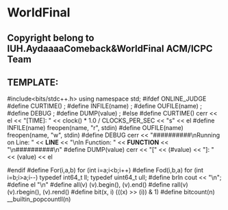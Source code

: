 # WorldFinal
## Copyright belong to IUH.AydaaaaComeback&WorldFinal ACM/ICPC Team

## TEMPLATE:

#include<bits/stdc++.h>
using namespace std;
#ifdef ONLINE_JUDGE
  #define CURTIME()         ;
  #define INFILE(name)      ;
  #define OUFILE(name)      ;
  #define DEBUG             ;
  #define DUMP(value)       ;
#else
  #define CURTIME()         cerr << el << "[TIME]: " << clock() * 1.0 / CLOCKS_PER_SEC << "s" << el
  #define INFILE(name)      freopen(name, "r", stdin)
  #define OUFILE(name)      freopen(name, "w", stdin)
  #define DEBUG             cerr << "##########\nRunning on Line: " << __LINE__ << "\nIn Function: " <<   __FUNCTION__ << "\n##########\n"
  #define DUMP(value)       cerr << "[" << (#value) << "]: " << (value) << el
  
#endif
#define For(i,a,b) for (int i=a;i<b;i++)
#define Fod(i,b,a) for (int i=b;i>a;i--)
typedef int64_t ll;
typedef uint64_t ull;
#define brln cout << "\n";
#define el                  "\n"
#define all(v)              (v).begin(), (v).end()
#define rall(v)             (v).rbegin(), (v).rend()
#define bit(x, i)           (((x) >> (i)) & 1)
#define bitcount(n)         __builtin_popcountll(n)